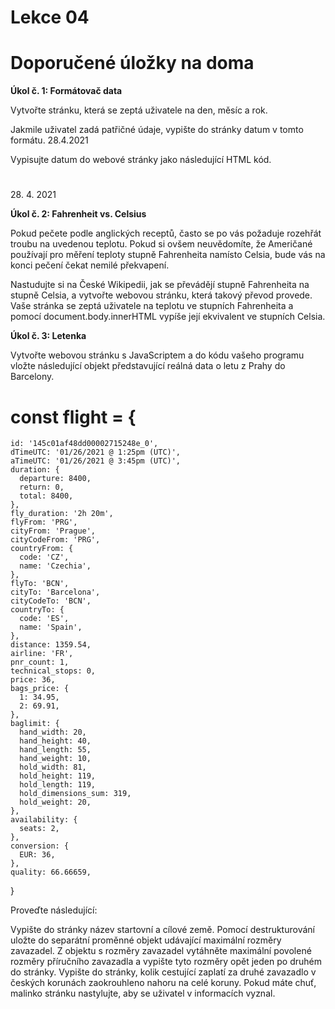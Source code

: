 # Lekce 04
# Doporučené úložky na doma

<strong>Úkol č. 1: Formátovač data</strong>

Vytvořte stránku, která se zeptá uživatele na den, měsíc a rok.

Jakmile uživatel zadá patřičné údaje, vypište do stránky datum v tomto formátu.
28.4.2021

Vypisujte datum do webové stránky jako následující HTML kód.

# <p class="date">
  <span class="day">28</span>. <span class="month">4</span>.
  <span class="year">2021</span>
  </p>

<strong>Úkol č. 2: Fahrenheit vs. Celsius</strong>

Pokud pečete podle anglických receptů, často se po vás požaduje rozehřát troubu na uvedenou teplotu. Pokud si ovšem neuvědomíte, že Američané používají pro měření teploty stupně Fahrenheita namísto Celsia, bude vás na konci pečení čekat nemilé překvapení.

Nastudujte si na České Wikipedii, jak se převádějí stupně Fahrenheita na stupně Celsia, a vytvořte webovou stránku, která takový převod provede. Vaše stránka se zeptá uživatele na teplotu ve stupních Fahrenheita a pomocí document.body.innerHTML vypíše její ekvivalent ve stupních Celsia.

<strong>Úkol č. 3: Letenka</strong>

Vytvořte webovou stránku s JavaScriptem a do kódu vašeho programu vložte následující objekt představující reálná data o letu z Prahy do Barcelony.

# const flight = {
    id: '145c01af48dd00002715248e_0',
    dTimeUTC: '01/26/2021 @ 1:25pm (UTC)',
    aTimeUTC: '01/26/2021 @ 3:45pm (UTC)',
    duration: {
      departure: 8400,
      return: 0,
      total: 8400,
    },
    fly_duration: '2h 20m',
    flyFrom: 'PRG',
    cityFrom: 'Prague',
    cityCodeFrom: 'PRG',
    countryFrom: {
      code: 'CZ',
      name: 'Czechia',
    },
    flyTo: 'BCN',
    cityTo: 'Barcelona',
    cityCodeTo: 'BCN',
    countryTo: {
      code: 'ES',
      name: 'Spain',
    },
    distance: 1359.54,
    airline: 'FR',
    pnr_count: 1,
    technical_stops: 0,
    price: 36,
    bags_price: {
      1: 34.95,
      2: 69.91,
    },
    baglimit: {
      hand_width: 20,
      hand_height: 40,
      hand_length: 55,
      hand_weight: 10,
      hold_width: 81,
      hold_height: 119,
      hold_length: 119,
      hold_dimensions_sum: 319,
      hold_weight: 20,
    },
    availability: {
      seats: 2,
    },
    conversion: {
      EUR: 36,
    },
    quality: 66.66659,
  }

Proveďte následující:

Vypište do stránky název startovní a cílové země.
Pomocí destrukturování uložte do separátní proměnné objekt udávající maximální rozměry zavazadel.
Z objektu s rozměry zavazadel vytáhněte maximální povolené rozměry příručního zavazadla a vypište tyto rozměry opět jeden po druhém do stránky.
Vypište do stránky, kolik cestující zaplatí za druhé zavazadlo v českých korunách zaokrouhleno nahoru na celé koruny.
Pokud máte chuť, malinko stránku nastylujte, aby se uživatel v informacích vyznal.


